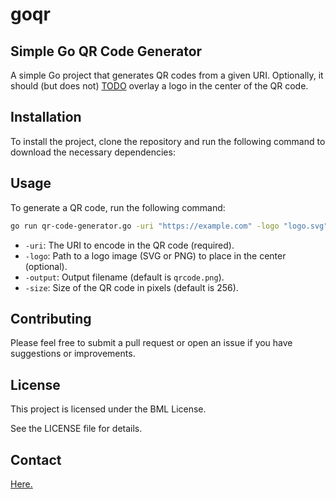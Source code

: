 

# goqr 
## Simple Go QR Code Generator

A simple Go project that generates QR codes from a given URI. Optionally, it should (but does not) [TODO](https://github.com/Cheezmeister/goqr/issues/1) overlay a logo in the center of the QR code.

## Installation

To install the project, clone the repository and run the following command to download the necessary dependencies:

## Usage

To generate a QR code, run the following command:

```bash
go run qr-code-generator.go -uri "https://example.com" -logo "logo.svg" -output "output.png" -size 256 
```

- `-uri`: The URI to encode in the QR code (required).
- `-logo`: Path to a logo image (SVG or PNG) to place in the center (optional).
- `-output`: Output filename (default is `qrcode.png`).
- `-size`: Size of the QR code in pixels (default is 256).

## Contributing

Please feel free to submit a pull request or open an issue if you have suggestions or improvements.

## License

This project is licensed under the BML License.

See the LICENSE file for details.

## Contact

[Here.](/Cheezmeister)
